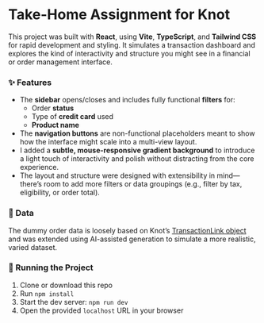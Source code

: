 # Take-Home Assignment for Knot

This project was built with **React**, using **Vite**, **TypeScript**, and **Tailwind CSS** for rapid development and styling. It simulates a transaction dashboard and explores the kind of interactivity and structure you might see in a financial or order management interface.

### ✨ Features
- The **sidebar** opens/closes and includes fully functional **filters** for:
  - Order **status**
  - Type of **credit card** used
  - **Product name**  
- The **navigation buttons** are non-functional placeholders meant to show how the interface might scale into a multi-view layout.
- I added a **subtle, mouse-responsive gradient background** to introduce a light touch of interactivity and polish without distracting from the core experience.
- The layout and structure were designed with extensibility in mind—there’s room to add more filters or data groupings (e.g., filter by tax, eligibility, or order total).

### 🧪 Data
The dummy order data is loosely based on Knot’s [TransactionLink object](https://docs.knotapi.com/api-reference/products/transaction-link/transaction-object) and was extended using AI-assisted generation to simulate a more realistic, varied dataset.

### 🚀 Running the Project
1. Clone or download this repo  
2. Run `npm install`  
3. Start the dev server: `npm run dev`  
4. Open the provided `localhost` URL in your browser